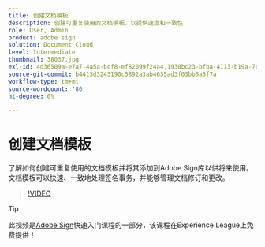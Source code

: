 ```yaml
---
title: 创建文档模板
description: 创建可重复使用的文档模板，以提供速度和一致性
role: User, Admin
product: adobe sign
solution: Document Cloud
level: Intermediate
thumbnail: 38037.jpg
exl-id: 4d36509a-e7a7-4a5a-bcf8-ef82099f24a4,1930bc23-bfba-4113-b19a-76634667bda3
source-git-commit: b4413d3243190c5892a3ab4635ad3f03bb5a5f7a
workflow-type: tm+mt
source-wordcount: '80'
ht-degree: 0%

---
```


# 创建文档模板

了解如何创建可重复使用的文档模板并将其添加到Adobe Sign库以供将来使用。 文档模板可以快速、一致地处理签名事务，并能够管理文档修订和更改。

>[!VIDEO](https://video.tv.adobe.com/v/38037?hidetitle=true)

>[!TIP]
>
>此视频是[Adobe Sign](https://experienceleague.adobe.com/?recommended=Sign-U-1-2020.1)快速入门课程的一部分，该课程在Experience League上免费提供！
